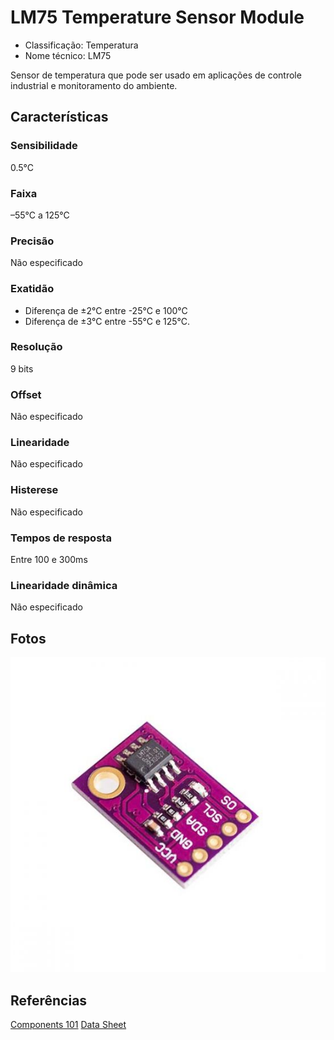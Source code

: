 # LM75 Temperature Sensor Module

- Classificação: Temperatura
- Nome técnico: LM75

Sensor de temperatura que pode ser usado em aplicações de controle industrial e monitoramento do ambiente.

## Características

### Sensibilidade
0.5°C

### Faixa
–55°C a 125°C

### Precisão
Não especificado

### Exatidão
* Diferença de ±2°C entre -25°C e 100°C 
* Diferença de ±3°C entre -55°C e 125°C. 

### Resolução
9 bits

### Offset
Não especificado

### Linearidade
Não especificado

### Histerese
Não especificado

### Tempos de resposta
Entre 100 e 300ms

### Linearidade dinâmica
Não especificado

## Fotos

![LDR](imgs/LM75.jpeg)

## Referências
[Components 101](https://components101.com/modules/lm75-temperature-sensor-module)
[Data Sheet](https://components101.com/sites/default/files/component_datasheet/LM75-Temperature-Sensor-Module-Datasheet.pdf)
